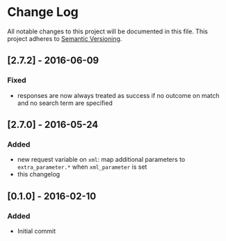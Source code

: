 # Change Log
All notable changes to this project will be documented in this file.
This project adheres to [Semantic Versioning](http://semver.org/).

## [2.7.2] - 2016-06-09
### Fixed
- responses are now always treated as success if no outcome on match and no search term are specified

## [2.7.0] - 2016-05-24
### Added
- new request variable on `xml`: map additional parameters to `extra_parameter.*` when `xml_parameter` is set
- this changelog

## [0.1.0] - 2016-02-10
### Added
- Initial commit
